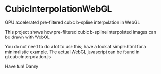 # CubicInterpolationWebGL
GPU accelerated pre-filtered cubic b-spline interpolation in WebGL

This project shows how pre-filtered cubic b-spline interpolated images can be drawn with WebGL

You do not need to do a lot to use this; have a look at simple.html for a minimalistic example.
The actual WebGL javascript can be found in gl.cubicinterpolation.js

Have fun!
Danny
